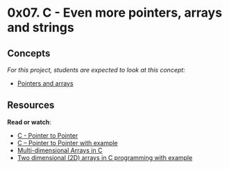 # 0x07. C - Even more pointers, arrays and strings

## Concepts

*For this project, students are expected to look at this concept:*

- [Pointers and arrays](https://intranet.hbtn.io/concepts/60)

## Resources

**Read or watch**:

- [C - Pointer to Pointer](https://intranet.hbtn.io/rltoken/97ic1ots5Y44UW4c5HBtRQ)
- [C – Pointer to Pointer with example](https://intranet.hbtn.io/rltoken/SLQf1I04zyLrA0OYFgXzlg)
- [Multi-dimensional Arrays in C](https://intranet.hbtn.io/rltoken/OINOASSTk6-D9PqX2oZZYw)
- [Two dimensional (2D) arrays in C programming with example](https://intranet.hbtn.io/rltoken/czf9xxN9_8ISUNWTsLfBcw)


